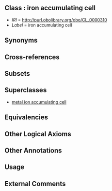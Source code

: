 
## Class : iron accumulating cell

 * *IRI* = http://purl.obolibrary.org/obo/CL_0000310
 * *Label* = iron accumulating cell

## Synonyms


## Cross-references


## Subsets


## Superclasses

 * [metal ion accumulating cell](../../CL/08/CL_0000308.md)

## Equivalencies


## Other Logical Axioms


## Other Annotations


## Usage


## External Comments


